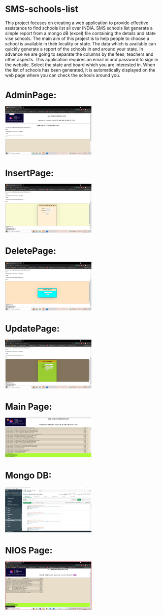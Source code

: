 # SMS-schools-list

This project focuses on creating a web application to provide effective assistance to find schools list all over INDIA. SMS schools list generate a simple report from a mongo dB (excel) file containing the details and state vise schools.
The main aim of this project is to help people to choose a school is available in their locality or state. The data which is available can quickly generate a report of the schools in and around your state. In advance we are going to separate the columns by the fees, teachers and other aspects. This application requires an email id and password to sign in the website. Select the state and board which you are interested in. When the list of schools has been generated, it is automatically displayed on the web page where you can check the schools around you.
# AdminPage:
<img src="admin.png" width="280px" alt="Screenshot" />

# InsertPage:
<img src="insert.png" width="280px" alt="Screenshot" />

# DeletePage:
<img src="delete.png" width="280px" alt="Screenshot" />

# UpdatePage:
<img src="update.png" width="280px" alt="Screenshot" />

# Main Page:
<img src="icse.jpg" width="280px" alt="Screenshot" />

# Mongo DB:
<img src="mongodb.jpg" width="280px" alt="Screenshot" />

# NIOS Page:
<img src="nios.jpg" width="280px" alt="Screenshot" />

